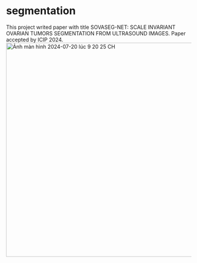 # segmentation
This project writed paper with title SOVASEG-NET: SCALE INVARIANT OVARIAN TUMORS SEGMENTATION FROM ULTRASOUND IMAGES. Paper accepted by ICIP 2024.
<img width="582" alt="Ảnh màn hình 2024-07-20 lúc 9 20 25 CH" src="https://github.com/user-attachments/assets/f4d54353-eccf-44bd-8ccc-d3bee52498ea">
